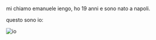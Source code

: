 mi chiamo emanuele iengo, ho 19 anni e sono nato a napoli.

questo sono io:

![io][def]

[def]: immagini_markdown/io.jpg